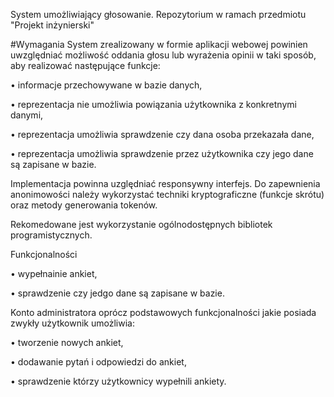 System umożliwiający głosowanie. Repozytorium w ramach przedmiotu "Projekt inżynierski"

#Wymagania
System zrealizowany w formie aplikacji webowej powinien uwzględniać możliwość oddania głosu lub wyrażenia opinii w taki sposób, aby realizować następujące funkcje:

• informacje przechowywane w bazie danych,

• reprezentacja nie umożliwia powiązania użytkownika z konkretnymi danymi,

• reprezentacja umożliwia sprawdzenie czy dana osoba przekazała dane,

• reprezentacja umożliwia sprawdzenie przez użytkownika czy jego dane są zapisane w bazie.

Implementacja powinna uzględniać responsywny interfejs. Do zapewnienia anonimowości należy wykorzystać techniki kryptograficzne (funkcje skrótu) oraz metody generowania tokenów.

Rekomedowane jest wykorzystanie ogólnodostępnych bibliotek programistycznych.

Funkcjonalności

• wypełnainie ankiet,

• sprawdzenie czy jedgo dane są zapisane w bazie.

Konto administratora oprócz podstawowych funkcjonalności jakie posiada zwykły użytkownik umożliwia:

• tworzenie nowych ankiet,

• dodawanie pytań i odpowiedzi do ankiet,

• sprawdzenie którzy użytkownicy wypełnili ankiety.
